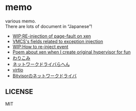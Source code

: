 # memo
various memo.  
There are lots of  document in “Japanese”!  
* [WIP:RE-injection of page-fault on xen](hv/re-inject-pf-xen.md)
* [VMCS's fields related to exception injection](hv/injection-vmcs.md)
* [WIP:How to re-inject event](hv/how-to-re-inject-event.md)
* [Poem about xen when I create original hypervisor for fun](hv/poem-about-xen.md)
* [わりこみ](hv/warikomi.md)
* [ネットワークドライバらへん](hv/nw_driver.md)
* [virtio](hv/virtio.md)
* [Bitvisorのネットワークドライバ](bitvisor/nw_driver.md)

## LICENSE
MIT
